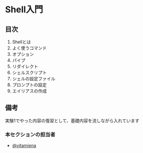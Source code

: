 # Shell入門

## 目次

1. Shellとは
1. よく使うコマンド
1. オプション
1. パイプ
1. リダイレクト
1. シェルスクリプト
1. シェルの設定ファイル
1. プロンプトの設定
1. エイリアスの作成

## 備考

実験1でやった内容の復習として、基礎内容を流しながら入れています

### 本セクションの担当者

- [@vitamiena](http://github.com/vitamiena)
